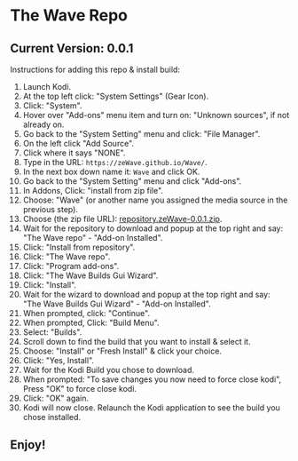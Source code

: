 # The Wave Repo
## Current Version: 0.0.1

Instructions for adding this repo & install build:


<p align="left">
  <ol type="1" start="1">
    <li>Launch Kodi.</li>
    <li>At the top left click: "System Settings" (Gear Icon).</li>
    <li>Click: "System".</li>
    <li>Hover over "Add-ons" menu item and turn on: "Unknown sources", if not already on.</li>
    <li>Go back to the "System Setting" menu and click: "File Manager".</li>    
    <li>On the left click "Add Source".</li>
    <li>Click where it says "NONE".</li>
    <li>Type in the URL: <code>https://zeWave.github.io/Wave/</code>.</li>
    <li>In the next box down name it: <code>Wave</code> and click OK.</li>
    <li>Go back to the "System Setting" menu and click "Add-ons".</li>
    <li>In Addons, Click: "install from zip file".</li>
    <li>Choose: "Wave" (or another name you assigned the media source in the previous step).</li>
    <li>Choose (the zip file URL): <a href="https://zeWave.github.io/Wave/repository.zeWave-0.0.1.zip">repository.zeWave-0.0.1.zip</a>.</li>
    <li>Wait for the repository to download and popup at the top right and say: <BR>"The Wave repo" - "Add-on Installed".</li>
    <li>Click: "Install from repository".</li>
    <li>Click: "The Wave repo".</li>
    <li>Click: "Program add-ons".</li>
    <li>Click: "The Wave Builds Gui Wizard".</li>
    <li>Click: "Install".</li>
    <li>Wait for the wizard to download and popup at the top right and say: <BR>"The Wave Builds Gui Wizard" - "Add-on Installed".</li>
    <li>When prompted, click: "Continue".</li>
    <li>When prompted, Click: "Build Menu".</li>
    <li>Select: "Builds".</li>
    <li>Scroll down to find the build that you want to install & select it.</li>
    <li>Choose: "Install" or "Fresh Install" & click your choice.</li>
    <li>Click: "Yes, Install".</li>
    <li>Wait for the Kodi Build you chose to download.</li>
    <li>When prompted: "To save changes you now need to force close kodi", <BR>Press "OK" to force close kodi.</li>
    <li>Click: "OK" again.</li>
    <li>Kodi will now close. Relaunch the Kodi application to see the build you chose installed.</li>
  </ol>
</p>

## Enjoy!
